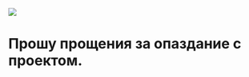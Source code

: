 ![](https://r4.mt.ru/r7/photoB3C2/20234937693-0/jpg/bp.webp)


# Прошу прощения за опаздание с проектом.